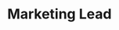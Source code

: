 ---
layout: post
weight: 300
name: Said Zaid-Alkailani
status: founder
title: Marketing Lead
img: /assets/images/members/said.jpg
email: siang [at] alumni.ubc.ca
biography: >
  Ngai To recently graduated from UBC with distinction in chemical engineering (minor in computer science).
linkedin: https://www.linkedin.com/in/c-siang-lim-98535048
---